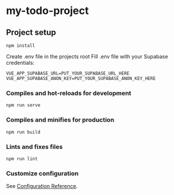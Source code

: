 # my-todo-project

## Project setup

```
npm install
```

Create .env file in the projects root
Fill .env file with your Supabase credentials:

```
VUE_APP_SUPABASE_URL=PUT_YOUR_SUPABASE_URL_HERE
VUE_APP_SUPABASE_ANON_KEY=PUT_YOUR_SUPABASE_ANON_KEY_HERE
```

### Compiles and hot-reloads for development
```
npm run serve
```

### Compiles and minifies for production
```
npm run build
```

### Lints and fixes files
```
npm run lint
```

### Customize configuration
See [Configuration Reference](https://cli.vuejs.org/config/).
